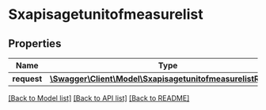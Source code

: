 # Sxapisagetunitofmeasurelist

## Properties
Name | Type | Description | Notes
------------ | ------------- | ------------- | -------------
**request** | [**\Swagger\Client\Model\SxapisagetunitofmeasurelistRequest**](SxapisagetunitofmeasurelistRequest.md) |  | [optional] 

[[Back to Model list]](../README.md#documentation-for-models) [[Back to API list]](../README.md#documentation-for-api-endpoints) [[Back to README]](../README.md)


